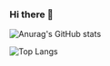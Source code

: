### Hi there 👋

<!--
**Fayst2D/Fayst2D** is a ✨ _special_ ✨ repository because its `README.md` (this file) appears on your GitHub profile.

Here are some ideas to get you started:

- 🔭 I’m currently working on ...
- 🌱 I’m currently learning ...
- 👯 I’m looking to collaborate on ...
- 🤔 I’m looking for help with ...
- 💬 Ask me about ...
- 📫 How to reach me: ...
- 😄 Pronouns: ...
- ⚡ Fun fact: ...
-->


![Anurag's GitHub stats](https://github-readme-stats.vercel.app/api?username=Fayst2D&show_icons=true&theme=radical)

![Top Langs](https://github-readme-stats.vercel.app/api/top-langs/?username=Fayst2D&theme=radical@hide=Qmake)
